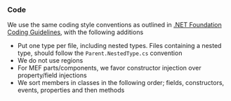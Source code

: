 ### Code

We use the same coding style conventions as outlined in [.NET Foundation Coding Guidelines](https://github.com/dotnet/corefx/blob/master/Documentation/coding-guidelines/coding-style.md), with the following additions
- Put one type per file, including nested types. Files containing a nested type, should follow the `Parent.NestedType.cs` convention
- We do not use regions
- For MEF parts/components, we favor constructor injection over property/field injections
- We sort members in classes in the following order; fields, constructors, events, properties and then methods

